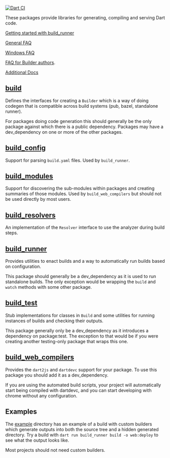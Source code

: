 [![Dart CI](https://github.com/dart-lang/build/actions/workflows/dart.yml/badge.svg)](https://github.com/dart-lang/build/actions/workflows/dart.yml)

These packages provide libraries for generating, compiling and serving Dart code.

[Getting started with build_runner](https://github.com/dart-lang/build/blob/master/docs/getting_started.md)

[General FAQ](https://github.com/dart-lang/build/blob/master/docs/faq.md)

[Windows FAQ](https://github.com/dart-lang/build/blob/master/docs/windows_faq.md)

[FAQ for Builder authors](https://github.com/dart-lang/build/blob/master/docs/builder_author_faq.md).

[Additional Docs](https://github.com/dart-lang/build/blob/master/docs/)

## [build](https://github.com/dart-lang/build/blob/master/build/README.md)

Defines the interfaces for creating a `Builder` which is a way of doing codegen
that is compatible across build systems (pub, bazel, standalone runner).

For packages doing code generation this should generally be the only package
against which there is a public dependency. Packages may have a dev_dependency on
one or more of the other packages.

## [build_config](https://github.com/dart-lang/build/blob/master/build_config/README.md)

Support for parsing `build.yaml` files. Used by `build_runner`.

## [build_modules](https://github.com/dart-lang/build/blob/master/build_modules/README.md)

Support for discovering the sub-modules within packages and creating summaries
of those modules. Used by `build_web_compilers` but should not be used directly
by most users.

## [build_resolvers](https://github.com/dart-lang/build/blob/master/build_resolvers/README.md)

An implementation of the `Resolver` interface to use the analyzer during build
steps.

## [build_runner](https://github.com/dart-lang/build/blob/master/build_runner/README.md)

Provides utilities to enact builds and a way to automatically run builds based
on configuration.

This package should generally be a dev_dependency as it is used to run
standalone builds. The only exception would be wrapping the `build` and `watch`
methods with some other package.

## [build_test](https://github.com/dart-lang/build/blob/master/build_test/README.md)

Stub implementations for classes in `Build` and some utilities for running
instances of builds and checking their outputs.

This package generally only be a dev_dependency as it introduces a dependency on
package:test. The exception to that would be if you were creating another
testing-only package that wraps this one.

## [build_web_compilers](https://github.com/dart-lang/build/blob/master/build_web_compilers/README.md)

Provides the `dart2js` and `dartdevc` support for your package. To use this
package you should add it as a dev_dependency.

If you are using the automated build scripts, your project will automatically
start being compiled with dartdevc, and you can start developing with chrome
without any configuration.

<!--
TODO: scratch_space
-->

## Examples

The [example](https://github.com/dart-lang/build/tree/master/example)
directory has an example of a build with custom builders which generate outputs
into both the source tree and a hidden generated directory. Try a build with
`dart run build_runner build -o web:deploy` to see what the output looks like.

Most projects should not need custom builders.
